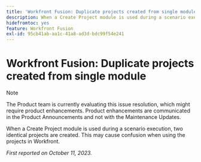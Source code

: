 ```yaml
---
title: 'Workfront Fusion: Duplicate projects created from single module'
description: When a Create Project module is used during a scenario execution, two identical projects are created. This may cause confusion when using the projects in Workfront.
hidefromtoc: yes
feature: Workfront Fusion
exl-id: 95cb41ab-aa1c-41a8-ad3d-bdc99f54e241
---
```

# Workfront Fusion: Duplicate projects created from single module

<!--Fusion, WF TOCs-->

>[!NOTE]
>
>The Product team is currently evaluating this issue resolution, which might require product enhancements. Product enhancements are communicated in the Product Announcements and not with the Maintenance Updates.

When a Create Project module is used during a scenario execution, two identical projects are created. This may cause confusion when using the projects in Workfront.

_First reported on October 11, 2023._
